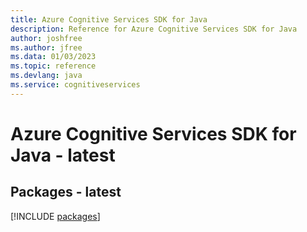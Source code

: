 ```yaml
---
title: Azure Cognitive Services SDK for Java
description: Reference for Azure Cognitive Services SDK for Java
author: joshfree
ms.author: jfree
ms.data: 01/03/2023
ms.topic: reference
ms.devlang: java
ms.service: cognitiveservices
---
```

# Azure Cognitive Services SDK for Java - latest
## Packages - latest
[!INCLUDE [packages](cognitive-services-index.md)]